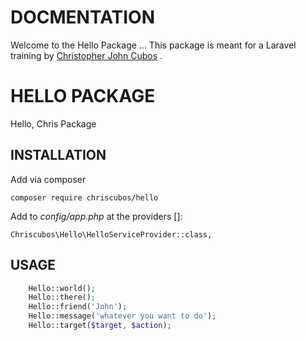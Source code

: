 DOCMENTATION
============
Welcome to the Hello Package ... This package is meant for a Laravel training by [Christopher John Cubos](http://chriscubos.xyz) .

# HELLO PACKAGE
Hello, Chris Package 

## INSTALLATION

Add via composer

    composer require chriscubos/hello

Add to _config/app.php_ at the providers []:

    Chriscubos\Hello\HelloServiceProvider::class,

## USAGE

```php
    Hello::world();
    Hello::there();
    Hello::friend('John');
    Hello::message('whatever you want to do');
    Hello::target($target, $action);
```
